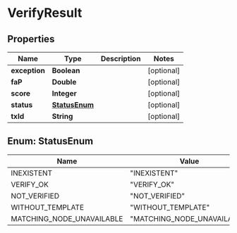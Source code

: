 
# VerifyResult

## Properties
Name | Type | Description | Notes
------------ | ------------- | ------------- | -------------
**exception** | **Boolean** |  |  [optional]
**faP** | **Double** |  |  [optional]
**score** | **Integer** |  |  [optional]
**status** | [**StatusEnum**](#StatusEnum) |  |  [optional]
**txId** | **String** |  |  [optional]


<a name="StatusEnum"></a>
## Enum: StatusEnum
Name | Value
---- | -----
INEXISTENT | &quot;INEXISTENT&quot;
VERIFY_OK | &quot;VERIFY_OK&quot;
NOT_VERIFIED | &quot;NOT_VERIFIED&quot;
WITHOUT_TEMPLATE | &quot;WITHOUT_TEMPLATE&quot;
MATCHING_NODE_UNAVAILABLE | &quot;MATCHING_NODE_UNAVAILABLE&quot;




